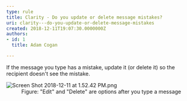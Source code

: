 ```yaml
---
type: rule
title: Clarity - Do you update or delete message mistakes?
uri: clarity---do-you-update-or-delete-message-mistakes
created: 2018-12-11T19:07:30.0000000Z
authors:
- id: 1
  title: Adam Cogan

---
```




<span class='intro'> If the message you type has a mistake, update it (or delete it) so the recipient&#160;doesn't see the&#160;mistake.​<br> </span>

<dl class="image"><dt>​​​<img src="/PublishingImages/Screen%20Shot%202018-12-11%20at%201.52.42%20PM.png" alt="Screen Shot 2018-12-11 at 1.52.42 PM.png" />​​</dt><dd>Figure&#58; &quot;Edit&quot; and &quot;Delete&quot; are options after you type a message​​<br></dd></dl>



